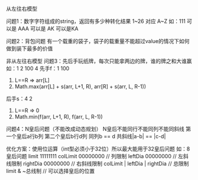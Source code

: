 从左往右模型

问题1：数字字符组成的string，返回有多少种转化结果 1~26 对应 A~Z
如：111 可以是 AAA 可以是 AK 可以是KA

问题2：背包问题
有一个载重的袋子，袋子的载重量不能超过value的情况下如何做到装下最多的价值

非从左往右模型
问题3：先后手玩纸牌，每次只能拿两边的牌，谁的牌之和大谁赢
如：1 2 100 4
先手f：1 100
1. L==R => arr[L]
2. Math.max(arr[L] + s(arr, L+1, R), arr[R] + s(arr, L, R-1))

后手s：4 2
1. L==R => 0
2. Math.min(f(arr, L+1, R), f(arr, L, R-1))

问题4：N皇后问题（不能改成动态规划）
N皇后不能同行不能同列不能同斜线
第一个皇后a行b列
第二个皇后b行d列 
同列b == d
共斜线|a-b| == |c-d|

优化方案：使用位运算（int型必须小于32位）所以最大能用于32皇后问题
如：8皇后问题
limit     11111111
colLimit  00000000  // 列限制
leftDia   00000000  // 左斜线限制
rightDia  00000000  // 右斜线限制
colLimit | leftDia | rightDia  // 总限制
limit & ~总线制      // 可以选择皇后的位置
